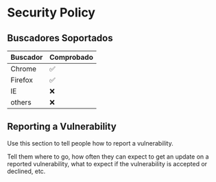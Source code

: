 # Security Policy

## Buscadores Soportados


| Buscador | Comprobado         |
| -------  | ------------------ |
| Chrome   | :white_check_mark: |
| Firefox  | :white_check_mark: |
| IE       | :x:                |
| others   | :x:                |

## Reporting a Vulnerability

Use this section to tell people how to report a vulnerability.

Tell them where to go, how often they can expect to get an update on a
reported vulnerability, what to expect if the vulnerability is accepted or
declined, etc.
